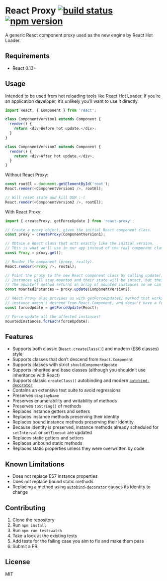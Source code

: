 # React Proxy [![build status](https://img.shields.io/travis/gaearon/react-proxy/master.svg?style=flat-square)](https://travis-ci.org/gaearon/react-proxy) [![npm version](https://img.shields.io/npm/v/react-proxy.svg?style=flat-square)](https://www.npmjs.com/package/react-proxy)

A generic React component proxy used as the new engine by React Hot Loader.

## Requirements

* React 0.13+

## Usage

Intended to be used from hot reloading tools like React Hot Loader.
If you’re an application developer, it’s unlikely you’ll want to use it directly.

```js
import React, { Component } from 'react';

class ComponentVersion1 extends Component {
  render() {
    return <div>Before hot update.</div>;
  }
}

class ComponentVersion2 extends Component {
  render() {
    return <div>After hot update.</div>;
  }
}
```

Without React Proxy:

```js
const rootEl = document.getElementById('root');
React.render(<ComponentVersion1 />, rootEl);

// Will reset state and kill DOM :-(
React.render(<ComponentVersion2 />, rootEl);
```

With React Proxy:

```js
import { createProxy, getForceUpdate } from 'react-proxy';

// Create a proxy object, given the initial React component class.
const proxy = createProxy(ComponentVersion1);

// Obtain a React class that acts exactly like the initial version.
// This is what we'll use in our app instead of the real component class.
const Proxy = proxy.get();

// Render the component (proxy, really).
React.render(<Proxy />, rootEl);

// Point the proxy to the new React component class by calling update().
// Instances will stay mounted and their state will be intact, but their methods will be updated.
// The update() method returns an array of mounted instances so we can do something with them.
const mountedInstances = proxy.update(ComponentVersion2);

// React Proxy also provides us with getForceUpdate() method that works even if the component
// instance doesn't descend from React.Component, and doesn't have a forceUpdate() method.
const forceUpdate = getForceUpdate(React);

// Force-update all the affected instances!
mountedInstances.forEach(forceUpdate);
```

## Features

* Supports both classic (`React.createClass()`) and modern (ES6 classes) style
* Supports classes that don’t descend from `React.Component`
* Supports classes with strict `shouldComponentUpdate`
* Supports inherited and base classes (although you shouldn’t use inheritance with React)
* Supports classic `createClass()` autobinding and modern [`autobind-decorator`](https://github.com/andreypopp/autobind-decorator)
* Contains an extensive test suite to avoid regressions
* Preserves `displayName`
* Preserves enumerability and writability of methods
* Preserves `toString()` of methods
* Replaces instance getters and setters
* Replaces instance methods preserving their identity
* Replaces bound instance methods preserving their identity
* Because identity is preserved, instance methods already scheduled for `setInterval` or `setTimeout` are updated
* Replaces static getters and setters
* Replaces unbound static methods
* Replaces static properties unless they were overwritten by code

## Known Limitations

* Does not replace ES7 instance properties
* Does not replace bound static methods
* Replacing a method using [`autobind-decorator`](https://github.com/andreypopp/autobind-decorator) causes its identity to change

## Contributing

1. Clone the repository
2. Run `npm install`
3. Run `npm run test:watch`
4. Take a look at the existing tests
5. Add tests for the failing case you aim to fix and make them pass
6. Submit a PR!

## License

MIT
